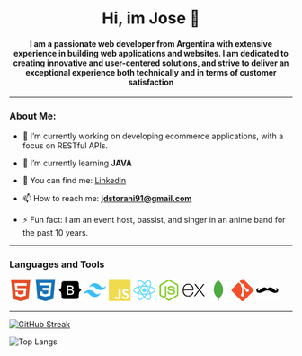 <div id="header" align="center">
<h1 align="center">Hi, im Jose 🎇 </h1>
<h4 align="center"> I am a passionate web developer from Argentina with extensive experience in building web applications and websites. I am dedicated to creating innovative and user-centered solutions, and strive to deliver an exceptional experience both technically and in terms of customer satisfaction </h4>
</div>


---
### About Me:

- 🔭 I’m currently working on developing ecommerce applications, with a focus on RESTful APIs.

- 🌱 I’m currently learning **JAVA**

- 💬 You can find me: [Linkedin](https://www.linkedin.com/in/jose-storani/)

- 📫 How to reach me: **jdstorani91@gmail.com**
 
- ⚡ Fun fact: I am an event host, bassist, and singer in an anime band for the past 10 years.

---

<div align="left">
  <h3>Languages and Tools</h3>
  <div>
    <img src="https://github.com/devicons/devicon/blob/master/icons/html5/html5-plain.svg" title="html5" alt="html5" width="40" height="40" />
    <img src="https://github.com/devicons/devicon/blob/master/icons/css3/css3-plain.svg" title="css3" alt="css3" width="40" height="40" />
    <img src="https://github.com/devicons/devicon/blob/master/icons/bootstrap/bootstrap-plain.svg" title="bootstrap" alt="bootstrap" width="40" height="40" />
    <img src="https://github.com/devicons/devicon/blob/master/icons/tailwindcss/tailwindcss-plain.svg" title="tailwind" alt="tailwind" width="40" height="40" />
    <img src="https://github.com/devicons/devicon/blob/master/icons/javascript/javascript-plain.svg" title="javascript" alt="javascript" width="40" height="40" />
    <img src="https://github.com/devicons/devicon/blob/master/icons/react/react-original.svg" title="reactJS" alt="reactJS" width="40" height="40" />
    <img src="https://github.com/devicons/devicon/blob/master/icons/nodejs/nodejs-plain.svg" title="nodeJS" alt="nodeJS" width="40" height="40" />
    <img src="https://github.com/devicons/devicon/blob/master/icons/express/express-original.svg" title="express" alt="express" width="40" height="40" />
    <img src="https://github.com/devicons/devicon/blob/master/icons/mongodb/mongodb-plain.svg" title="mongoDB" alt="mongoDB" width="40" height="40" />
    <img src="https://github.com/devicons/devicon/blob/master/icons/git/git-plain.svg" title="git" alt="git" width="40" height="40" />
    <img src="https://github.com/devicons/devicon/blob/master/icons/handlebars/handlebars-original.svg" title="handlebars" alt="handlebars" width="40" height="40" />
  </div>
</div>

---


[![GitHub Streak](https://streak-stats.demolab.com?user=Jose-Storani&theme=tokyonight&border_radius=5&date_format=M%20j%5B%2C%20Y%5D&exclude_days=Sun%2CSat&background=041846)](https://git.io/streak-stats)

![Top Langs](https://github-readme-stats.vercel.app/api/top-langs/?username=Jose-Storani&layout=compact&theme=tokyonight)
